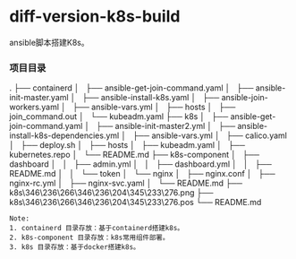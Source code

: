 # diff-version-k8s-build
ansible脚本搭建K8s。

### 项目目录
.
├── containerd
│   ├── ansible-get-join-command.yaml
│   ├── ansible-init-master.yaml
│   ├── ansible-install-k8s.yaml
│   ├── ansible-join-workers.yaml
│   ├── ansible-vars.yml
│   ├── hosts
│   ├── join_command.out
│   └── kubeadm.yaml
├── k8s
│   ├── ansible-get-join-command.yaml
│   ├── ansible-init-master2.yml
│   ├── ansible-install-k8s-dependencies.yml
│   ├── ansible-vars.yml
│   ├── calico.yaml
│   ├── deploy.sh
│   ├── hosts
│   ├── kubeadm.yaml
│   ├── kubernetes.repo
│   └── README.md
├── k8s-component
│   ├── dashboard
│   │   ├── admin.yml
│   │   ├── dashboard.yml
│   │   ├── README.md
│   │   └── token
│   └── nginx
│       ├── nginx.conf
│       ├── nginx-rc.yml
│       ├── nginx-svc.yaml
│       └── README.md
├── k8s\346\236\266\346\236\204\345\233\276.png
├── k8s\346\236\266\346\236\204\345\233\276.pos
└── README.md


```
Note:
1. containerd 目录存放：基于containerd搭建k8s。
2. k8s-component 目录存放：k8s常用组件部署。
3. k8s 目录存放：基于docker搭建k8s。
```
